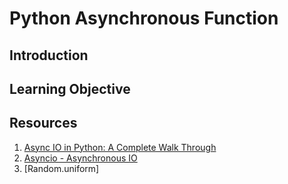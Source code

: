 # Python Asynchronous Function

## Introduction

## Learning Objective

## Resources
1. [ Async IO in Python: A Complete Walk Through](https://realpython.com/async-io-python/)
2. [Asyncio - Asynchronous IO]()
3. [Random.uniform]